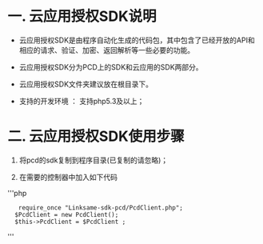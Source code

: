 # 一.  云应用授权SDK说明

  * 云应用授权SDK是由程序自动化生成的代码包，其中包含了已经开放的API和相应的请求、验证、加密、返回解析等一些必要的功能。

  * 云应用授权SDK分为PCD上的SDK和云应用的SDK两部分。

  * 云应用授权SDK文件夹建议放在根目录下。

  * 支持的开发环境 ： 支持php5.3及以上；

# 二.  云应用授权SDK使用步骤

  1. 将pcd的sdk复制到程序目录(已复制的请忽略)；
 
  2. 在需要的控制器中加入如下代码

'''php

       require_once "Linksame-sdk-pcd/PcdClient.php";	
      $PcdClient = new PcdClient();
      $this->PcdClient = $PcdClient ;
'''